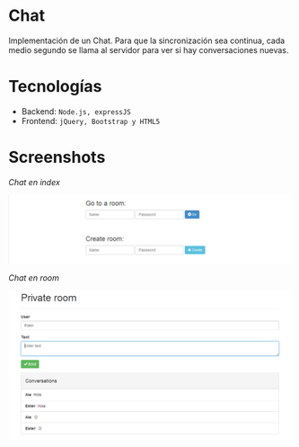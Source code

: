 Chat
====
Implementación de un Chat. Para que la sincronización sea continua, cada medio segundo se llama al servidor para ver si hay conversaciones nuevas. 

Tecnologías
===========
* Backend: `Node.js, expressJS`
* Frontend: `jQuery, Bootstrap y HTML5`

Screenshots
===========

*Chat en index*

![Alt text](/screenshots/index.png "Index.html")

*Chat en room*

![Alt text](/screenshots/room.png "room.html")

